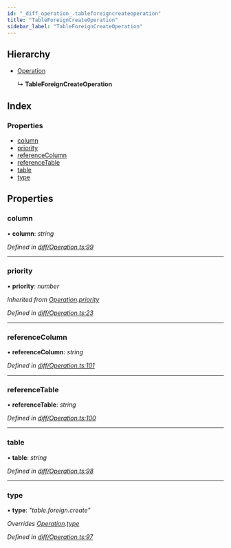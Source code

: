 ```yaml
---
id: "_diff_operation_.tableforeigncreateoperation"
title: "TableForeignCreateOperation"
sidebar_label: "TableForeignCreateOperation"
---
```


## Hierarchy

* [Operation](_diff_operation_.operation.md)

  ↳ **TableForeignCreateOperation**

## Index

### Properties

* [column](_diff_operation_.tableforeigncreateoperation.md#column)
* [priority](_diff_operation_.tableforeigncreateoperation.md#priority)
* [referenceColumn](_diff_operation_.tableforeigncreateoperation.md#referencecolumn)
* [referenceTable](_diff_operation_.tableforeigncreateoperation.md#referencetable)
* [table](_diff_operation_.tableforeigncreateoperation.md#table)
* [type](_diff_operation_.tableforeigncreateoperation.md#type)

## Properties

###  column

• **column**: *string*

*Defined in [diff/Operation.ts:99](https://github.com/aerogear/graphback/blob/b39280e7/packages/graphql-migrations/src/diff/Operation.ts#L99)*

___

###  priority

• **priority**: *number*

*Inherited from [Operation](_diff_operation_.operation.md).[priority](_diff_operation_.operation.md#priority)*

*Defined in [diff/Operation.ts:23](https://github.com/aerogear/graphback/blob/b39280e7/packages/graphql-migrations/src/diff/Operation.ts#L23)*

___

###  referenceColumn

• **referenceColumn**: *string*

*Defined in [diff/Operation.ts:101](https://github.com/aerogear/graphback/blob/b39280e7/packages/graphql-migrations/src/diff/Operation.ts#L101)*

___

###  referenceTable

• **referenceTable**: *string*

*Defined in [diff/Operation.ts:100](https://github.com/aerogear/graphback/blob/b39280e7/packages/graphql-migrations/src/diff/Operation.ts#L100)*

___

###  table

• **table**: *string*

*Defined in [diff/Operation.ts:98](https://github.com/aerogear/graphback/blob/b39280e7/packages/graphql-migrations/src/diff/Operation.ts#L98)*

___

###  type

• **type**: *"table.foreign.create"*

*Overrides [Operation](_diff_operation_.operation.md).[type](_diff_operation_.operation.md#type)*

*Defined in [diff/Operation.ts:97](https://github.com/aerogear/graphback/blob/b39280e7/packages/graphql-migrations/src/diff/Operation.ts#L97)*
